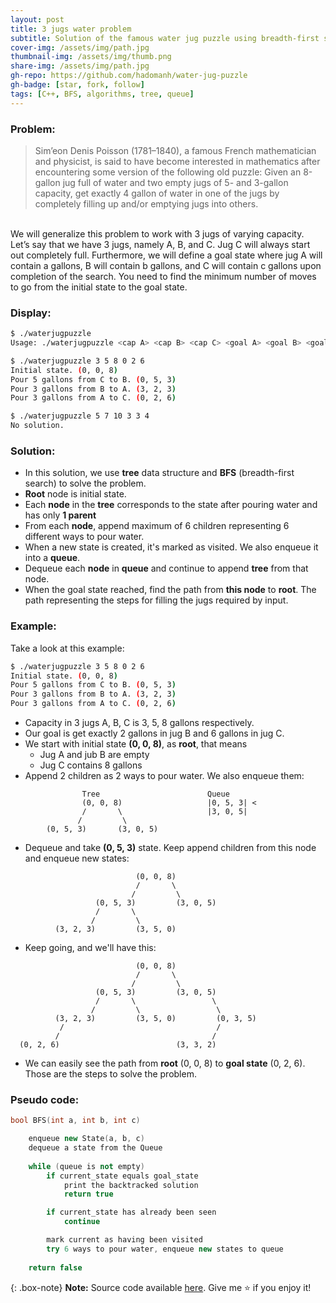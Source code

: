 ```yaml
---
layout: post
title: 3 jugs water problem
subtitle: Solution of the famous water jug puzzle using breadth-first search in C++.
cover-img: /assets/img/path.jpg
thumbnail-img: /assets/img/thumb.png
share-img: /assets/img/path.jpg
gh-repo: https://github.com/hadomanh/water-jug-puzzle
gh-badge: [star, fork, follow]
tags: [C++, BFS, algorithms, tree, queue]
---
```


### Problem:
> Sim’eon Denis Poisson (1781–1840), a famous French mathematician and physicist, is said to have become interested in mathematics after encountering some version of the following old puzzle: Given an 8-gallon jug full of water and two empty jugs of 5- and 3-gallon capacity, get exactly 4 gallon of water in one of the jugs by completely filling up and/or emptying jugs into others. 
<br>
We will generalize this problem to work with 3 jugs of varying capacity. Let’s say that we have 3 jugs, namely A, B, and C. Jug C will always start out completely full. Furthermore, we will define a goal state where jug A will contain a gallons, B will contain b gallons, and C will contain c gallons upon completion of the search. You need to find the minimum number of moves to go from the initial state to the goal state. 

### Display:
```sh
$ ./waterjugpuzzle
Usage: ./waterjugpuzzle <cap A> <cap B> <cap C> <goal A> <goal B> <goal C>
```

```sh
$ ./waterjugpuzzle 3 5 8 0 2 6
Initial state. (0, 0, 8)
Pour 5 gallons from C to B. (0, 5, 3)
Pour 3 gallons from B to A. (3, 2, 3)
Pour 3 gallons from A to C. (0, 2, 6)
```

```sh
$ ./waterjugpuzzle 5 7 10 3 3 4
No solution.
```

### Solution:
- In this solution, we use **tree** data structure and **BFS** (breadth-first search) to solve the problem. 
- **Root** node is initial state.
- Each **node** in the **tree** corresponds to the state after pouring water and has only **1 parent**
- From each **node**, append maximum of 6 children representing 6 different ways to pour water. 
- When a new state is created, it's marked as visited. We also enqueue it into a **queue**.
- Dequeue each **node** in **queue** and continue to append **tree** from that node.
- When the goal state reached, find the path from **this node** to **root**. The path representing the steps for filling the jugs required by input.

### Example:
Take a look at this example:
```sh
$ ./waterjugpuzzle 3 5 8 0 2 6
Initial state. (0, 0, 8)
Pour 5 gallons from C to B. (0, 5, 3)
Pour 3 gallons from B to A. (3, 2, 3)
Pour 3 gallons from A to C. (0, 2, 6)
```
- Capacity in 3 jugs A, B, C is 3, 5, 8 gallons respectively.
- Our goal is get exactly 2 gallons in jug B and 6 gallons in jug C.
- We start with initial state **(0, 0, 8)**, as **root**, that means
    - Jug A and jub B are empty
    - Jug C contains 8 gallons
- Append 2 children as 2 ways to pour water. We also enqueue them:
```
                Tree                        Queue
                (0, 0, 8)                   |0, 5, 3| <
                /       \                   |3, 0, 5|
               /         \
        (0, 5, 3)       (3, 0, 5)
```
- Dequeue and take **(0, 5, 3)** state. Keep append children from this node and enqueue new states:
```
                            (0, 0, 8)
                            /       \
                           /         \
                   (0, 5, 3)         (3, 0, 5)
                   /       \
                  /         \
          (3, 2, 3)         (3, 5, 0)
```
- Keep going, and we'll have this:
```
                            (0, 0, 8)
                            /       \
                           /         \
                   (0, 5, 3)         (3, 0, 5)
                   /       \                 \
                  /         \                 \
          (3, 2, 3)         (3, 5, 0)         (0, 3, 5)
           /                                  /
          /                                  /
  (0, 2, 6)                          (3, 3, 2)
```
- We can easily see the path from **root** (0, 0, 8) to **goal state** (0, 2, 6). Those are the steps to solve the problem.

### Pseudo code:
```cpp
bool BFS(int a, int b, int c) 

    enqueue new State(a, b, c) 
    dequeue a state from the Queue
    
    while (queue is not empty)
        if current_state equals goal_state
            print the backtracked solution
            return true

        if current_state has already been seen
            continue

        mark current as having been visited
        try 6 ways to pour water, enqueue new states to queue
    
    return false
```


{: .box-note}
**Note:** Source code available [here](https://github.com/hadomanh/water-jug-puzzle). Give me ⭐ if you enjoy it!





